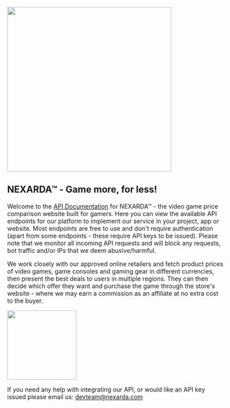 <a href="https://www.nexarda.com/"><img src="https://imgcdn1.nexarda.com/main/static/branding/logo.svg" width="380"></a>
## NEXARDA™ - Game more, for less!
Welcome to the <a href="https://github.com/NEXARDA/NEXARDA/wiki">API Documentation</a> for NEXARDA™ - the video game price comparison website built for gamers. Here you can view the available API endpoints for our platform to implement our service in your project, app or website. Most endpoints are free to use and don't require authentication (apart from some endpoints - these require API keys to be issued). Please note that we monitor all incoming API requests and will block any requests, bot traffic and/or IPs that we deem abusive/harmful.

We work closely with our approved online retailers and fetch product prices of video games, game consoles and gaming gear in different currencies, then present the best deals to users in multiple regions. They can then decide which offer they want and purchase the game through the store's website - where we may earn a commission as an affiliate at no extra cost to the buyer.

<a href="https://github.com/NEXARDA/NEXARDA/wiki"><img src="https://dabuttonfactory.com/button.png?t=Get+Started&f=Roboto-Bold&ts=26&tc=fff&hp=32&vp=20&c=4&bgt=unicolored&bgc=32a0ac" width="160"></a>

If you need any help with integrating our API, or would like an API key issued please email us: <a href="mailto:devteam@nexarda.com">devteam@nexarda.com</a>
